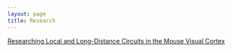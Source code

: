 ```yaml
---
layout: page
title: Research
---
```

[Researching Local and Long-Distance Circuits in the Mouse Visual Cortex](https://www.youtube.com/watch?v=e9wlPSK0rc8)
